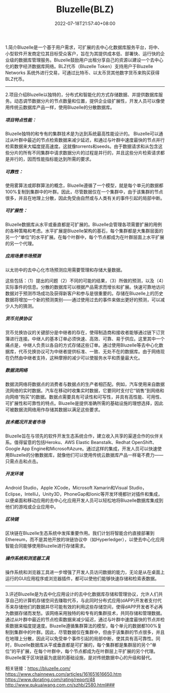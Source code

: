 ﻿---
weight: 
title: "Bluzelle(BLZ)"
description: "Bluzelle是一个基于用户需求，可扩展的去中心化数据库服务平台，将中、小型软件开发商定位其目标受众客户，旨在为其提供成本低、部署快、运行快的企业级的数据库管理服务"
date: 2022-07-18T21:57:40+08:00
lastmod: 2022-07-18T16:45:40+08:00
draft: false
authors: ["MineW"]
featuredImage: "bluzelleblz.webp"
link: "https://bluzelle.com/"
tags: ["数字代币","Bluzelle(BLZ)"]
categories: ["navigation"]
navigation: ["数字代币"]
lightgallery: true
toc: true
pinned: false
recommend: false
recommend1: false
---
1.简介Bluzelle是一个基于用户需求，可扩展的去中心化数据库服务平台，将中、小型软件开发商定位其目标受众客户，旨在为其提供成本低、部署快、运行快的企业级的数据库管理服务。Bluzelle鼓励用户出租分享自己的资源以建设一个去中心化的数字经济数据库网络。BLZ代币（Bluzelle Token）支持用户于Bluzelle Networks 系统外进行交易，可通过比特币、以太币货其他数字货币来购买获得BLZ代币。

---

2.项目介绍Bluzelle以独特的，分布式和智能化的方式存储数据、并提供数据库服务。动态调节数据分片的节点数量和位置，提供企业级扩展性，开发人员可以像使用传统云数据库产品一样，使用Bluzelle的分散数据库。

##### 项目特点性能：
Bluzelle独特的和专有的集群技术是为达到系统最高性能设计的。 Bluzelle可以通过从叶群中最近的节点检索数据来减少延迟，和通过与叶群中速度最快的节点并行检索数据来大幅度提高速度。这就像torrents和seeds。由于数据请求和从包含这些分片的所有不同集群中请求数据分片的过程是并行的，并且这些分片检索请求都是并行的，因而性能指标能达到所需的要求。

##### 可靠性：
使用雾算法或即群算法的概念，Bluzelle遵循了一个模型，就是每个单元的数据都100%复制到集群中的叶群。因此，尽管数据仅在一个集群中，由于该集群的节点很多，并且在地理上分散，因此免受由自然或与人类有关的事件引起的局部中断。

#####  可扩展性：
Bluzelle数据库从水平或垂直都是可扩展的。Bluzelle会管理各项需要扩展的用例的各种策略和考虑。水平扩展是Bluzelle架构的基石，每个集群都是大集群层面的另一个“单位”的水平扩展。在每个叶群中，每个节点都成为在叶群层面上水平扩展的另一个代理。

#####  应用场景市场预测
以太坊中的去中心化市场预测应用需要管理和存储大量数据。

这些包括：（1）提出的问题（2）不同的可能的结果，（3）所做的预测，以及（4）实际事件的信息。分散的数据库可以根据产品需求而增长和扩展。快速可靠地访问数据对于预测市场成功及获得新客户和参与是很重要的。存储在Bluzelle上的历史数据将增加一个新的预测类别——通过使用过去的事件来做出更好的预测，可以减少人为的猜测。

##### 货币兑换协议
货币兑换协议的关键部分是中继者的存在，使得制造商和接收者能够通过链下订货簿进行连接。中继人的基本订单必须快速、高效、可靠、易于供应。这里其中一个痛点是，中继人负责以各自的方式存储这些订单。通过使用Bluzelle等去中心化数据库，代币兑换协议可为中继者提供标准、一致、无处不在的数据库。由于网络现在仍然由中继者支持，这种摩擦的减少可以使服务水平和质量最大化。

##### 数据流网络
数据流网络将数据点的消费者与数据点的生产者相匹配。例如，汽车使用来自数据流网络的实时数据。汽车在移动时收集实时数据，它要同时支付它“销售”到网络和向网络“购买”的数据。数据点需要具有可读性和可写性，并具有高性能、可用性、可扩展性和可靠性的特点。Bluzelle是提供准确所需的基础设施的理想选择，因此可被数据流网络用作存储其数据以满足这些要求。

##### 技术概况开发者市场
Bluzelle旨在与领先的软件开发生态系统合作，建立收入共享的渠道合作的伙伴关系。值得留意的包括Heroku、AWS Elastic Beanstalk、Redhat OpenShift、Google App Engine和MicrosoftAzure。通过这样的集成，开发人员可以快速使用Bluzelle的分散数据库，就像他们可以使用传统云数据库产品一样毫不费力——只需点击和点击。

##### 开发环境
Android Studio，Apple XCode，Microsoft Xamarin和Visual Studio，Eclipse，IntelliJ，Unity3D，PhoneGap和Ionic等开发环境都针对插件和集成，以便桌面和移动应用的去中心化应用开发人员可以轻松地将Bluzelle数据库集成到他们的游戏或企业应用中。

##### 区块链
区块链在Bluzelle生态系统中发挥重要作用。我们计划将智能合约直接部署到Ethereum，而不是其他开放的块链协议中（如Hyperledger），以使去中心化应用智能合同能够使用Bluzelle进行存储需求。

##### 操作系统和浏览器工具
操作系统和浏览器工具进一步增强了开发人员访问数据的能力，无论是从在桌面上运行的GUI应用程序或浏览器插件，都可以使他们能够快速存储和检索表数据。

---

3.评述Bluzelle是为去中化应用设计的去中化数据库存储和管理协议，允许人们共享自己的计算机存储空间去赚取代币，与此同时分布式应用(dAPP)开发者支付代币来存储他们的数据并尽可能有效的利用这些存储空间，使得dAPP开发者不必再为数据存储而发愁。该网络采用独特的和专有的集群技术，共同存储和管理数据。通过从叶群中最近的节点检索数据来减少延迟，通过与叶群中速度最快的节点并检索数据来幅度提速度。Bluzelle遵循集群算法的模型，每个单元的数据都100%复制到集群中的叶群。因此，尽管数据仅在集群中，但由于该集群的节点很多，并且在地理上分散，因此可以免受单个事件引起的局部中断，使其具有高可靠性。同时，Bluzelle数据库从平或垂直都是可扩展的，每个集群都是集群层的另个“单位”的平扩展，在每个叶群中，每个节点都成为在叶群层上平扩展的另个代理。Bluzelle属于区块链最为底层的基础设施，是对传统数据中心的升级和替代。

相关链接：https://bluzelle.com/
https://www.chainnews.com/articles/161651616650.htm
https://www.dprating.com/rating/report/48
http://www.qukuaiwang.com.cn/szhb/2580.html###